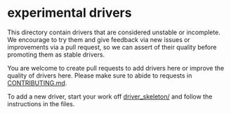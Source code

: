 # experimental drivers

This directory contain drivers that are considered unstable or incomplete. We
encourage to try them and give feedback via new issues or improvements via a
pull request, so we can assert of their quality before promoting them as stable
drivers.

You are welcome to create pull requests to add drivers here or improve the
quality of drivers here. Please make sure to abide to requests in
[CONTRIBUTING.md](../CONTRIBUTING.md).

To add a new driver, start your work off [driver_skeleton/](driver_skeleton/)
and follow the instructions in the files.
